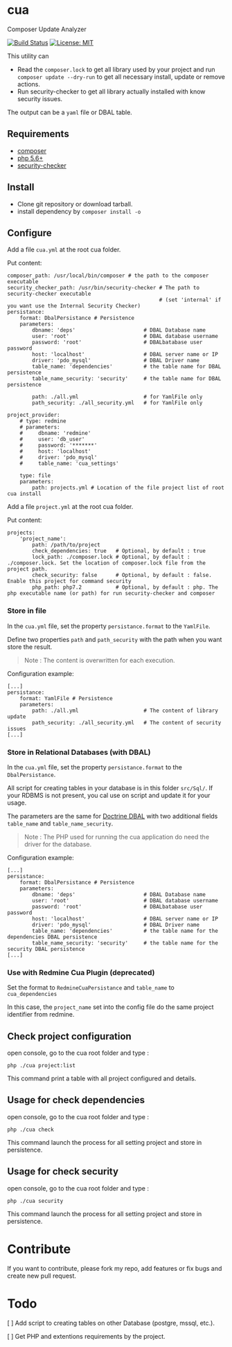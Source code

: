 # cua
Composer Update Analyzer

[![Build Status](https://travis-ci.org/Mactronique/cua.svg?branch=master)](https://travis-ci.org/Mactronique/cua) [![License: MIT](https://img.shields.io/badge/License-MIT-yellow.svg)](https://opensource.org/licenses/MIT)

This utility can 
* Read the `composer.lock` to get all library used by your project and run `composer update --dry-run` to get all necessary install, update or remove actions.
* Run security-checker to get all library actually installed with know security issues.

The output can be a `yaml` file or DBAL table.

## Requirements

* [composer](https://getcomposer.org/)
* [php 5.6+](http://php.net)
* [security-checker](https://security.sensiolabs.org/)

## Install

* Clone git repository or download tarball.
* install dependency by `composer install -o`

## Configure

Add a file `cua.yml` at the root cua folder.

Put content:

```
composer_path: /usr/local/bin/composer # the path to the composer executable
security_checker_path: /usr/bin/security-checker # The path to security-checker executable
                                                 # (set 'internal' if you want use the Internal Security Checker)
persistance:
    format: DbalPersistance # Persistence
    parameters:
        dbname: 'deps'                      # DBAL Database name
        user: 'root'                        # DBAL database username
        password: 'root'                    # DBALbatabase user password
        host: 'localhost'                   # DBAL server name or IP
        driver: 'pdo_mysql'                 # DBAL Driver name
        table_name: 'dependencies'          # the table name for DBAL persistence
        table_name_security: 'security'     # the table name for DBAL persistence

        path: ./all.yml                     # for YamlFile only
        path_security: ./all_security.yml   # for YamlFile only

project_provider:
    # type: redmine
    # parameters:
    #     dbname: 'redmine'
    #     user: 'db_user'
    #     password: '*******'
    #     host: 'localhost'
    #     driver: 'pdo_mysql'
    #     table_name: 'cua_settings'

    type: file
    parameters:
        path: projects.yml # Location of the file project list of root cua install
```

Add a file `project.yml` at the root cua folder.

Put content:

```
projects:
    'project_name':
        path: /path/to/project
        check_dependencies: true   # Optional, by default : true
        lock_path: ./composer.lock # Optional, by default : ./composer.lock. Set the location of composer.lock file from the project path.
        check_security: false      # Optional, by default : false. Enable this project for command security
        php_path: php7.2           # Optional, by default : php. The php executable name (or path) for run security-checker and composer
```

### Store in file

In the `cua.yml` file, set the property `persistance.format` to the `YamlFile`.

Define two properties `path` and `path_security` with the path when you want store the result.

> Note : The content is overwritten for each execution.

Configuration example:

```
[...]
persistance:
    format: YamlFile # Persistence
    parameters:
        path: ./all.yml                     # The content of library update
        path_security: ./all_security.yml   # The content of security issues
[...]
```

### Store in Relational Databases (with DBAL)

In the `cua.yml` file, set the property `persistance.format` to the `DbalPersistance`.

All script for creating tables in your database is in this folder `src/Sql/`. If your RDBMS is not present, you cal use on script and update it for your usage.

The parameters are the same for [Doctrine DBAL](https://www.doctrine-project.org/projects/doctrine-dbal/en/2.9/reference/configuration.html) with two additional fields `table_name` and `table_name_security`.

> Note : The PHP used for running the cua application do need the driver for the database.

Configuration example:

```
[...]
persistance:
    format: DbalPersistance # Persistence
    parameters:
        dbname: 'deps'                      # DBAL Database name
        user: 'root'                        # DBAL database username
        password: 'root'                    # DBALbatabase user password
        host: 'localhost'                   # DBAL server name or IP
        driver: 'pdo_mysql'                 # DBAL Driver name
        table_name: 'dependencies'          # the table name for the dependencies DBAL persistence
        table_name_security: 'security'     # the table name for the security DBAL persistence
[...]
```


### Use with Redmine Cua Plugin (deprecated)

Set the format to `RedmineCuaPersistance` and `table_name` to `cua_dependencies`

In this case, the `project_name` set into the config file do the same project identifier from redmine.


## Check project configuration

open console, go to the cua root folder and type :

```
php ./cua project:list
```

This command print a table with all project configured and details.

## Usage for check dependencies

open console, go to the cua root folder and type :

```
php ./cua check
```

This command launch the process for all setting project and store in persistence.

## Usage for check security

open console, go to the cua root folder and type :

```
php ./cua security
```

This command launch the process for all setting project and store in persistence.



# Contribute

If you want to contribute, please fork my repo, add features or fix bugs and create new pull request.


# Todo

[ ] Add script to creating tables on other Database (postgre, mssql, etc.).

[ ] Get PHP and extentions requirements by the project.


